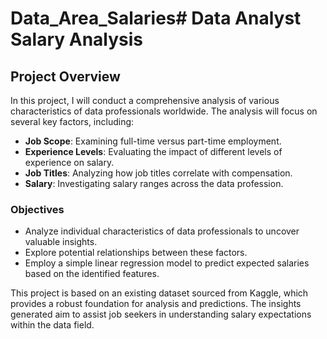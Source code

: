# Data_Area_Salaries# Data Analyst Salary Analysis
## Project Overview
In this project, I will conduct a comprehensive analysis of various characteristics of data professionals worldwide. The analysis will focus on several key factors, including:

- **Job Scope**: Examining full-time versus part-time employment.
- **Experience Levels**: Evaluating the impact of different levels of experience on salary.
- **Job Titles**: Analyzing how job titles correlate with compensation.
- **Salary**: Investigating salary ranges across the data profession.

### Objectives
- Analyze individual characteristics of data professionals to uncover valuable insights.
- Explore potential relationships between these factors.
- Employ a simple linear regression model to predict expected salaries based on the identified features.

This project is based on an existing dataset sourced from Kaggle, which provides a robust foundation for analysis and predictions. The insights generated aim to assist job seekers in understanding salary expectations within the data field.

